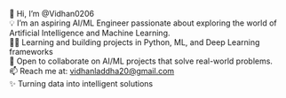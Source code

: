 👋 Hi, I’m @Vidhan0206  
💡 I’m an aspiring AI/ML Engineer passionate about exploring the world of Artificial Intelligence and Machine Learning.  
👨‍💻 Learning and building projects in Python, ML, and Deep Learning frameworks  
🤝 Open to collaborate on AI/ML projects that solve real-world problems.  
📫 Reach me at: vidhanladdha20@gmail.com  
✨ Turning data into intelligent solutions
